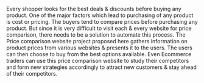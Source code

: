 Every shopper looks for the best deals & discounts before buying any product. One of the major factors which lead to purchasing of any product is cost or pricing. The buyers tend to compare prices before purchasing any product. But since it is very difficult to visit each & every website for price comparison, there needs to be a solution to automate this process. The Price comparison website project proposed here gathers information on product prices from various websites & presents it to the users. The users can then choose to buy from the best options available. Even Ecommerce traders can use this price comparison website to study their competitors and form new strategies accordingly to attract new customers & stay ahead of their competitors.


